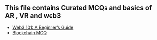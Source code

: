 ## This file contains Curated MCQs and basics of AR , VR and web3
- [Web3 101: A Beginner’s Guide](https://medium.com/@beccabigwords/web3-101-a5631d244fe4)
- [Blockchain MCQ](https://www.onlineinterviewquestions.com/blockchain-mcq/)

